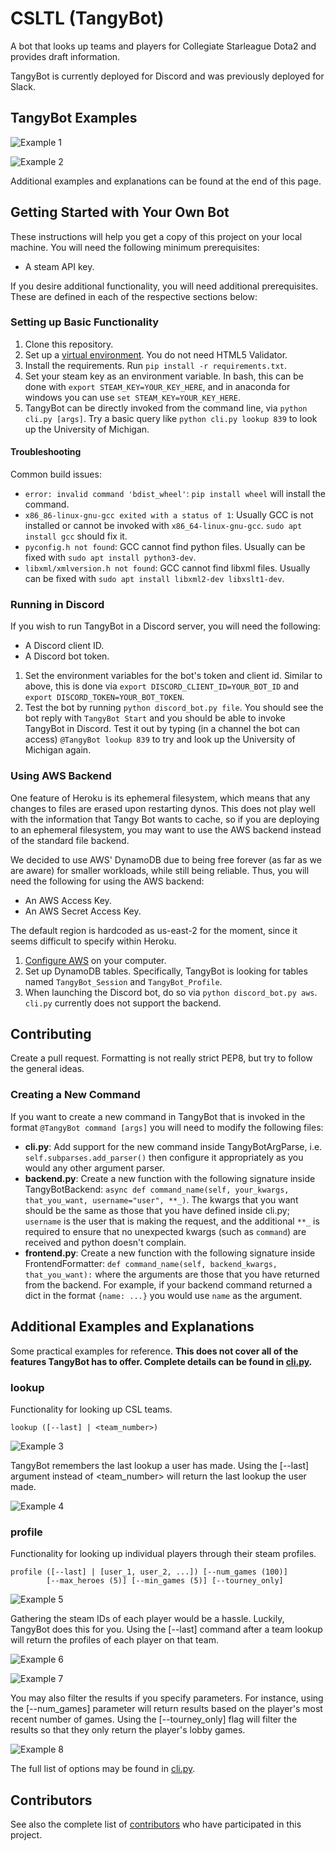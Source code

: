 # CSLTL (TangyBot)

A bot that looks up teams and players for Collegiate Starleague Dota2 and provides draft information.

TangyBot is currently deployed for Discord and was previously deployed for Slack.

## TangyBot Examples

![Example 1](example_images/ex1.PNG)

![Example 2](example_images/ex2.PNG)

Additional examples and explanations can be found at the end of this page.

## Getting Started with Your Own Bot

These instructions will help you get a copy of this project on your local machine. You will need the following minimum prerequisites:

* A steam API key.

If you desire additional functionality, you will need additional prerequisites. These are defined in each of the respective sections below:

### Setting up Basic Functionality

1. Clone this repository.
2. Set up a [virtual environment](https://eecs485staff.github.io/p1-insta485-static/setup_virtual_env.html). You do not need HTML5 Validator.
3. Install the requirements. Run `pip install -r requirements.txt`.
4. Set your steam key as an environment variable. In bash, this can be done with `export STEAM_KEY=YOUR_KEY_HERE`, and in anaconda for windows you can use `set STEAM_KEY=YOUR_KEY_HERE`.
5. TangyBot can be directly invoked from the command line, via `python cli.py [args]`. Try a basic query like `python cli.py lookup 839` to look up the University of Michigan.

#### Troubleshooting

Common build issues:
* `error: invalid command 'bdist_wheel'`: `pip install wheel` will install the command.
* `x86_86-linux-gnu-gcc exited with a status of 1`: Usually GCC is not installed or cannot be invoked with `x86_64-linux-gnu-gcc`. `sudo apt install gcc` should fix it.
* `pyconfig.h not found`: GCC cannot find python files. Usually can be fixed with `sudo apt install python3-dev`.
* `libxml/xmlversion.h not found`: GCC cannot find libxml files. Usually can be fixed with `sudo apt install libxml2-dev libxslt1-dev`.

### Running in Discord

If you wish to run TangyBot in a Discord server, you will need the following:

* A Discord client ID.
* A Discord bot token.

1. Set the environment variables for the bot's token and client id. Similar to above, this is done via `export DISCORD_CLIENT_ID=YOUR_BOT_ID` and `export DISCORD_TOKEN=YOUR_BOT_TOKEN`.
2. Test the bot by running `python discord_bot.py file`. You should see the bot reply with `TangyBot Start` and you should be able to invoke TangyBot in Discord. Test it out by typing (in a channel the bot can access) `@TangyBot lookup 839` to try and look up the University of Michigan again.

### Using AWS Backend

One feature of Heroku is its ephemeral filesystem, which means that any changes to files are erased upon restarting dynos. This does not play well with the information that Tangy Bot wants to cache, so if you are deploying to an ephemeral filesystem, you may want to use the AWS backend instead of the standard file backend.

We decided to use AWS' DynamoDB due to being free forever (as far as we are aware) for smaller workloads, while still being reliable. Thus, you will need the following for using the AWS backend:

* An AWS Access Key.
* An AWS Secret Access Key.

The default region is hardcoded as us-east-2 for the moment, since it seems difficult to specify within Heroku.

1. [Configure AWS](https://docs.aws.amazon.com/cli/latest/userguide/cli-chap-configure.html) on your computer.
2. Set up DynamoDB tables. Specifically, TangyBot is looking for tables named `TangyBot_Session` and `TangyBot_Profile`.
3. When launching the Discord bot, do so via `python discord_bot.py aws`. `cli.py` currently does not support the backend.

## Contributing

Create a pull request. Formatting is not really strict PEP8, but try to follow the general ideas.

### Creating a New Command

If you want to create a new command in TangyBot that is invoked in the format `@TangyBot command [args]` you will need to modify the following files:

* **cli.py**: Add support for the new command inside TangyBotArgParse, i.e. `self.subparses.add_parser()` then configure it appropriately as you would any other argument parser.
* **backend.py**: Create a new function with the following signature inside TangyBotBackend: `async def command_name(self, your_kwargs, that_you_want, username="user", **_)`. The kwargs that you want should be the same as those that you have defined inside cli.py; `username` is the user that is making the request, and the additional `**_` is required to ensure that no unexpected kwargs (such as `command`) are received and python doesn't complain.
* **frontend.py**: Create a new function with the following signature inside FrontendFormatter: `def command_name(self, backend_kwargs, that_you_want):` where the arguments are those that you have returned from the backend. For example, if your backend command returned a dict in the format `{name: ...}` you would use `name` as the argument.

## Additional Examples and Explanations

Some practical examples for reference. **This does not cover all of the features TangyBot has to offer. Complete details can be found in [cli.py](https://github.com/boboququ/CSLTL/blob/master/cli.py).**

### lookup

Functionality for looking up CSL teams.

```
lookup ([--last] | <team_number>)
```

![Example 3](example_images/ex3.PNG)

TangyBot remembers the last lookup a user has made. Using the [--last] argument instead of <team_number> will return the last lookup the user made.

![Example 4](example_images/ex4.PNG)

### profile

Functionality for looking up individual players through their steam profiles.

```
profile ([--last] | [user_1, user_2, ...]) [--num_games (100)]
        [--max_heroes (5)] [--min_games (5)] [--tourney_only]
```

![Example 5](example_images/ex5.PNG)

Gathering the steam IDs of each player would be a hassle. Luckily, TangyBot does this for you. Using the [--last] command after a team lookup will return the profiles of each player on that team.

![Example 6](example_images/ex6.PNG)

![Example 7](example_images/ex7.PNG)

You may also filter the results if you specify parameters. For instance, using the [--num_games] parameter will return results based on the player's most recent number of games. Using the [--tourney_only] flag will filter the results so that they only return the player's lobby games.

![Example 8](example_images/ex8.PNG)

The full list of options may be found in [cli.py](https://github.com/boboququ/CSLTL/blob/master/cli.py).

## Contributors

See also the complete list of [contributors](https://github.com/boboququ/CSLTL/graphs/contributors) who have participated in this project.

